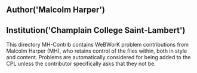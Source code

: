 ## Author('Malcolm Harper')
## Institution('Champlain College Saint-Lambert')

This directory MH-Contrib contains WeBWorK problem contributions from Malcolm Harper (MH), who retains control of the files within, both in style and content. Problems are automatically considered for being added to the CPL unless the contributor specifically asks that they not be. 
